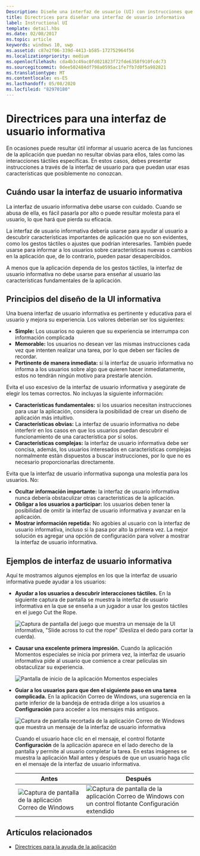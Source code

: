 ```yaml
---
Description: Diseñe una interfaz de usuario (UI) con instrucciones que enseña a los usuarios a trabajar con su aplicación de Windows.
title: Directrices para diseñar una interfaz de usuario informativa
label: Instructional UI
template: detail.hbs
ms.date: 02/08/2017
ms.topic: article
keywords: windows 10, uwp
ms.assetid: c87e2f06-339d-4413-b585-172752964f56
ms.localizationpriority: medium
ms.openlocfilehash: cda4b3c49ac0fd021823f72fde6358f910fcdc73
ms.sourcegitcommit: 0dee502484df798a0595ac1fe7fb7d0f5a982821
ms.translationtype: MT
ms.contentlocale: es-ES
ms.lasthandoff: 05/08/2020
ms.locfileid: "82970180"
---
```

# <a name="instructional-ui-guidelines"></a>Directrices para una interfaz de usuario informativa



En ocasiones puede resultar útil informar al usuario acerca de las funciones de la aplicación que puedan no resultar obvias para ellos, tales como las interacciones táctiles específicas. En estos casos, debes presentar instrucciones a través de la interfaz de usuario para que puedan usar esas características que posiblemente no conozcan.

## <a name="when-to-use-instructional-ui"></a>Cuándo usar la interfaz de usuario informativa

La interfaz de usuario informativa debe usarse con cuidado. Cuando se abusa de ella, es fácil pasarla por alto o puede resultar molesta para el usuario, lo que hará que pierda su eficacia.

La interfaz de usuario informativa debería usarse para ayudar al usuario a descubrir características importantes de aplicación que no son evidentes, como los gestos táctiles o ajustes que podrían interesarles. También puede usarse para informar a los usuarios sobre características nuevas o cambios en la aplicación que, de lo contrario, pueden pasar desapercibidos.

A menos que la aplicación dependa de los gestos táctiles, la interfaz de usuario informativa no debe usarse para enseñar al usuario las características fundamentales de la aplicación.

## <a name="principles-of-writing-instructional-ui"></a>Principios del diseño de la UI informativa

Una buena interfaz de usuario informativa es pertinente y educativa para el usuario y mejora su experiencia. Los valores deberían ser los siguientes:

-   **Simple:** Los usuarios no quieren que su experiencia se interrumpa con información complicada
-   **Memorable:** los usuarios no desean ver las mismas instrucciones cada vez que intenten realizar una tarea, por lo que deben ser fáciles de recordar.
-   **Pertinente de manera inmediata:** si la interfaz de usuario informativa no informa a los usuarios sobre algo que quieren hacer inmediatamente, estos no tendrán ningún motivo para prestarle atención.

Evita el uso excesivo de la interfaz de usuario informativa y asegúrate de elegir los temas correctos. No incluyas la siguiente información:

-   **Características fundamentales:** si los usuarios necesitan instrucciones para usar la aplicación, considera la posibilidad de crear un diseño de aplicación más intuitivo.
-   **Características obvias:** La interfaz de usuario informativa no debe interferir en los casos en que los usuarios puedan descubrir el funcionamiento de una característica por sí solos.
-   **Características complejas:** la interfaz de usuario informativa debe ser concisa, además, los usuarios interesados en características complejas normalmente están dispuestos a buscar instrucciones, por lo que no es necesario proporcionarlas directamente.

Evita que la interfaz de usuario informativa suponga una molestia para los usuarios. No:

-   **Ocultar información importante:** la interfaz de usuario informativa nunca debería obstaculizar otras características de la aplicación.
-   **Obligar a los usuarios a participar:** los usuarios deben tener la posibilidad de omitir la interfaz de usuario informativa y avanzar en la aplicación.
-   **Mostrar información repetida:** No agobies al usuario con la interfaz de usuario informativa, incluso si la pasa por alto la primera vez. La mejor solución es agregar una opción de configuración para volver a mostrar la interfaz de usuario informativa.

## <a name="examples-of-instructional-ui"></a>Ejemplos de interfaz de usuario informativa

Aquí te mostramos algunos ejemplos en los que la interfaz de usuario informativa puede ayudar a los usuarios:

-   **Ayudar a los usuarios a descubrir interacciones táctiles.** En la siguiente captura de pantalla se muestra la interfaz de usuario informativa en la que se enseña a un jugador a usar los gestos táctiles en el juego Cut the Rope.

    ![Captura de pantalla del juego que muestra un mensaje de la UI informativa, "Slide across to cut the rope" (Desliza el dedo para cortar la cuerda).](images/in-game-controls-3.png)

-   **Causar una excelente primera impresión.** Cuando la aplicación Momentos especiales se inicia por primera vez, la interfaz de usuario informativa pide al usuario que comience a crear películas sin obstaculizar su experiencia.

    ![Pantalla de inicio de la aplicación Momentos especiales](images/instructional-ui-movie.png)

-   **Guiar a los usuarios para que den el siguiente paso en una tarea complicada.** En la aplicación Correo de Windows, una sugerencia en la parte inferior de la bandeja de entrada dirige a los usuarios a **Configuración** para acceder a los mensajes más antiguos.

    ![Captura de pantalla recortada de la aplicación Correo de Windows que muestra un mensaje de la interfaz de usuario informativa](images/instructional-ui-mail-inbox.png)

    Cuando el usuario hace clic en el mensaje, el control flotante **Configuración** de la aplicación aparece en el lado derecho de la pantalla y permite al usuario completar la tarea. En estas imágenes se muestra la aplicación Mail antes y después de que un usuario haga clic en el mensaje de la interfaz de usuario informativa.

    | Antes                                                               | Después                                                                                                        |
    |----------------------------------------------------------------------|--------------------------------------------------------------------------------------------------------------|
    | ![Captura de pantalla de la aplicación Correo de Windows](images/instructional-ui-mail.png) | ![Captura de pantalla de la aplicación Correo de Windows con un control flotante Configuración extendido](images/instructional-ui-mail-flyout.png) |

## <a name="related-articles"></a>Artículos relacionados

* [Directrices para la ayuda de la aplicación](guidelines-for-app-help.md)

